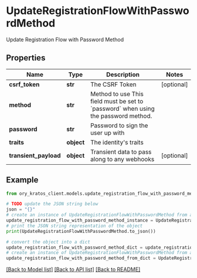 # UpdateRegistrationFlowWithPasswordMethod

Update Registration Flow with Password Method

## Properties

Name | Type | Description | Notes
------------ | ------------- | ------------- | -------------
**csrf_token** | **str** | The CSRF Token | [optional] 
**method** | **str** | Method to use  This field must be set to &#x60;password&#x60; when using the password method. | 
**password** | **str** | Password to sign the user up with | 
**traits** | **object** | The identity&#39;s traits | 
**transient_payload** | **object** | Transient data to pass along to any webhooks | [optional] 

## Example

```python
from ory_kratos_client.models.update_registration_flow_with_password_method import UpdateRegistrationFlowWithPasswordMethod

# TODO update the JSON string below
json = "{}"
# create an instance of UpdateRegistrationFlowWithPasswordMethod from a JSON string
update_registration_flow_with_password_method_instance = UpdateRegistrationFlowWithPasswordMethod.from_json(json)
# print the JSON string representation of the object
print(UpdateRegistrationFlowWithPasswordMethod.to_json())

# convert the object into a dict
update_registration_flow_with_password_method_dict = update_registration_flow_with_password_method_instance.to_dict()
# create an instance of UpdateRegistrationFlowWithPasswordMethod from a dict
update_registration_flow_with_password_method_from_dict = UpdateRegistrationFlowWithPasswordMethod.from_dict(update_registration_flow_with_password_method_dict)
```
[[Back to Model list]](../README.md#documentation-for-models) [[Back to API list]](../README.md#documentation-for-api-endpoints) [[Back to README]](../README.md)


